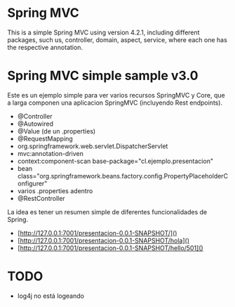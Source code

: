 # Spring MVC

This is a simple Spring MVC using version 4.2.1, including different packages, such us, controller, domain, aspect, service, where each one has the respective annotation.

# Spring MVC simple sample v3.0


Este es un ejemplo simple para ver varios recursos SpringMVC y Core, que a larga componen una aplicacion SpringMVC (incluyendo Rest endpoints).

- @Controller
- @Autowired
- @Value (de un .properties)
- @RequestMapping
- org.springframework.web.servlet.DispatcherServlet
- mvc:annotation-driven
- context:component-scan base-package="cl.ejemplo.presentacion"
- bean class="org.springframework.beans.factory.config.PropertyPlaceholderConfigurer"
- varios .properties adentro
- @RestController

La idea es tener un resumen simple de diferentes funcionalidades de Spring.


* [http://127.0.0.1:7001/presentacion-0.0.1-SNAPSHOT/]()
* [http://127.0.0.1:7001/presentacion-0.0.1-SNAPSHOT/hola]()
* [http://127.0.0.1:7001/presentacion-0.0.1-SNAPSHOT/hello/501]()


# TODO

- log4j no está logeando
